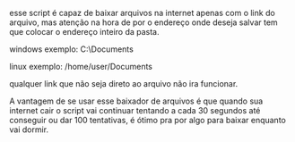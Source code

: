esse script é capaz de baixar arquivos na internet apenas com o link do arquivo, mas atenção na hora de por o endereço onde deseja salvar tem que colocar o endereço inteiro da pasta.


windows exemplo: C:\Documents

linux exemplo: /home/user/Documents


qualquer link que não seja direto ao arquivo não ira funcionar.

A vantagem de se usar esse baixador de arquivos é que quando sua internet cair o script vai continuar tentando a cada 30 segundos até conseguir ou dar 100 tentativas, é ótimo pra por algo para baixar enquanto vai dormir.
